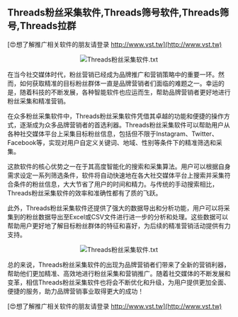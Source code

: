## **Threads粉丝采集软件,Threads筛号软件,Threads筛号,Threads拉群**

[😍想了解推广相关软件的朋友请登录 http://www.vst.tw](http://www.vst.tw)

 <center><img src="https://vst.tw/MP4/tuiguang/png/2.png" alt="Threads粉丝采集软件.txt"></center>

在当今社交媒体时代，粉丝营销已经成为品牌推广和营销策略中的重要一环。然而，如何获取精准的目标粉丝群体一直是品牌营销者们面临的难题之一。幸运的是，随着科技的不断发展，各种智能软件也应运而生，帮助品牌营销者更好地进行粉丝采集和精准营销。

在众多粉丝采集软件中，Threads粉丝采集软件凭借其卓越的功能和便捷的操作方式，逐渐成为众多品牌营销者的首选利器。Threads粉丝采集软件可以帮助用户从各种社交媒体平台上采集目标粉丝信息，包括但不限于Instagram、Twitter、Facebook等，实现对用户自定义关键词、地域、性别等条件下的精准筛选和采集。

这款软件的核心优势之一在于其高度智能化的搜索和采集算法。用户可以根据自身需求设定一系列筛选条件，软件将自动快速地在各大社交媒体平台上搜索并采集符合条件的粉丝信息，大大节省了用户的时间和精力。与传统的手动搜索相比，Threads粉丝采集软件的效率和准确性都有了质的飞跃。

此外，Threads粉丝采集软件还提供了强大的数据导出和分析功能，用户可以将采集到的粉丝数据导出至Excel或CSV文件进行进一步的分析和处理。这些数据可以帮助用户更好地了解目标粉丝群体的特征和喜好，为后续的精准营销活动提供有力支持。

 <center><img src="https://vst.tw/MP4/tuiguang/png/4.png" alt="Threads粉丝采集软件.txt"></center>

总的来说，Threads粉丝采集软件的出现为品牌营销者们带来了全新的营销利器，帮助他们更加精准、高效地进行粉丝采集和营销推广。随着社交媒体的不断发展和变革，相信Threads粉丝采集软件也将会不断优化和升级，为用户提供更加全面、便捷的服务，助力品牌营销事业取得更大的成功！

[😍想了解推广相关软件的朋友请登录 http://www.vst.tw](http://www.vst.tw)



